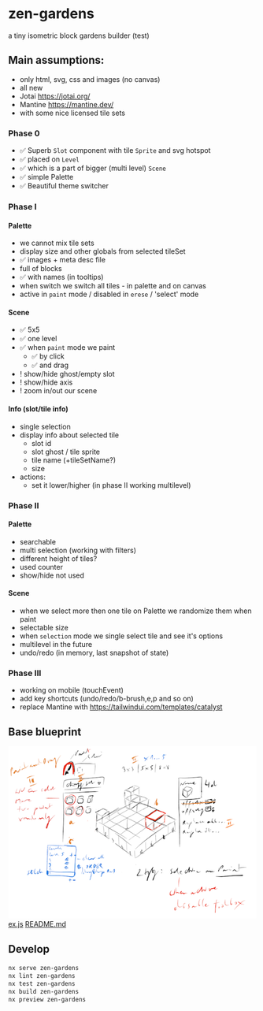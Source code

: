 # zen-gardens

a tiny isometric block gardens builder (test)

## Main assumptions:
- only html, svg, css and images (no canvas)
- all new
- Jotai https://jotai.org/
- Mantine https://mantine.dev/
- with some nice licensed tile sets

### Phase 0
- ✅ Superb `Slot` component with tile `Sprite` and svg hotspot
- ✅ placed on `Level`
- ✅ which is a part of bigger (multi level) `Scene`
- ✅ simple Palette
- ✅ Beautiful theme switcher

### Phase I

#### Palette
- we cannot mix tile sets
- display size and other globals from selected tileSet
- ✅ images + meta desc file
- full of blocks
- ✅ with names (in tooltips)
- when switch we switch all tiles - in palette and on canvas
- active in `paint` mode / disabled in `erese` / 'select' mode

#### Scene
- ✅ 5x5
- ✅ one level
- ✅ when `paint` mode we paint
  - ✅ by click 
  - ✅ and drag 
- ! show/hide ghost/empty slot
- ! show/hide axis
- ! zoom in/out our scene

#### Info (slot/tile info)
- single selection
- display info about selected tile
  - slot id
  - slot ghost / tile sprite
  - tile name (+tileSetName?)
  - size
- actions:
  - set it lower/higher (in phase II working multilevel)


### Phase II

#### Palette
- searchable
- multi selection (working with filters)
- different height of tiles?
- used counter
- show/hide not used

#### Scene
- when we select more then one tile on Palette we randomize them when paint
- selectable size
- when `selection` mode we single select tile and see it's options
- multilevel in the future
- undo/redo (in memory, last snapshot of state)

### Phase III
- working on mobile (touchEvent)
- add key shortcuts (undo/redo/b-brush,e,p and so on)
- replace Mantine with https://tailwindui.com/templates/catalyst

## Base blueprint

![Blueprint](blueprint.png)
[ex.js](..%2F..%2F..%2F..%2FDownloads%2Ffunctional-light-v3%2Fimpurity%2Fex.js)
[README.md](..%2F..%2F..%2F..%2FDownloads%2Ffunctional-light-v3%2Fimpurity%2FREADME.md)
## Develop

```
nx serve zen-gardens
nx lint zen-gardens
nx test zen-gardens
nx build zen-gardens
nx preview zen-gardens
```
